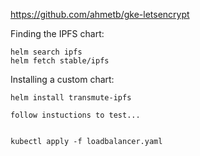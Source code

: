 https://github.com/ahmetb/gke-letsencrypt


Finding the IPFS chart:

```
helm search ipfs
helm fetch stable/ipfs 
```

Installing a custom chart:

```
helm install transmute-ipfs

follow instuctions to test...


kubectl apply -f loadbalancer.yaml
```
